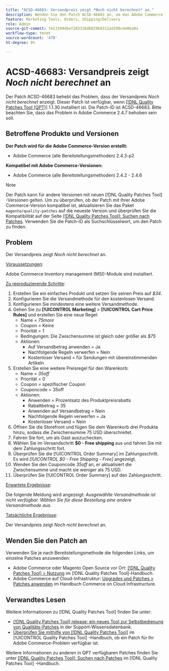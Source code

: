 ```yaml
---
title: "ACSD-46683: Versandpreis zeigt *Noch nicht berechnet* an."
description: Wenden Sie den Patch ACSD-46683 an, um das Adobe Commerce-Problem zu beheben, bei dem der Versandpreis *Noch nicht berechnet* anzeigt.
feature: Marketing Tools, Orders, Shipping/Delivery
role: Admin
source-git-commit: fe11599dbef283326db029b0312ad290cde0ba0a
workflow-type: tm+mt
source-wordcount: '478'
ht-degree: 0%

---
```


# ACSD-46683: Versandpreis zeigt *Noch nicht berechnet* an

Der Patch ACSD-46683 behebt das Problem, dass der Versandpreis *Noch nicht berechnet* anzeigt. Dieser Patch ist verfügbar, wenn [[!DNL Quality Patches Tool (QPT)]](https://experienceleague.adobe.com/en/docs/commerce-knowledge-base/kb/announcements/commerce-announcements/magento-quality-patches-released-new-tool-to-self-serve-quality-patches) 1.1.30 installiert ist. Die Patch-ID ist ACSD-46683. Bitte beachten Sie, dass das Problem in Adobe Commerce 2.4.7 behoben sein soll.

## Betroffene Produkte und Versionen

**Der Patch wird für die Adobe Commerce-Version erstellt:**

* Adobe Commerce (alle Bereitstellungsmethoden) 2.4.3-p2

**Kompatibel mit Adobe Commerce-Versionen:**

* Adobe Commerce (alle Bereitstellungsmethoden) 2.4.2 - 2.4.6

>[!NOTE]
>
>Der Patch kann für andere Versionen mit neuen [!DNL Quality Patches Tool] -Versionen gelten. Um zu überprüfen, ob der Patch mit Ihrer Adobe Commerce-Version kompatibel ist, aktualisieren Sie das Paket `magento/quality-patches` auf die neueste Version und überprüfen Sie die Kompatibilität auf der Seite [[!DNL Quality Patches Tool]: Suchen nach Patches](https://experienceleague.adobe.com/tools/commerce-quality-patches/index.html). Verwenden Sie die Patch-ID als Suchschlüsselwort, um den Patch zu finden.

## Problem

Der Versandpreis zeigt *Noch nicht berechnet* an.

<u>Voraussetzungen</u>:

Adobe Commerce Inventory management (MSI)-Module sind installiert.

<u>Zu reproduzierende Schritte</u>:

1. Erstellen Sie ein einfaches Produkt und setzen Sie seinen Preis auf *$34*.
1. Konfigurieren Sie die Versandmethode für den kostenlosen Versand.
1. Konfigurieren Sie mindestens eine weitere Versandmethode.
1. Gehen Sie zu **[!UICONTROL Marketing]** > **[!UICONTROL Cart Price Rules]** und erstellen Sie eine neue Regel:
   * Name = *75more*
   * Coupon = Keine
   * Priorität = 1
   * Bedingungen: Die Zwischensumme ist gleich oder größer als *$75*
   * Aktionen:
      * Auf Versandbetrag anwenden = Ja
      * Nachfolgende Regeln verwerfen = Nein
      * Kostenloser Versand = für Sendungen mit übereinstimmenden Artikeln
1. Erstellen Sie eine weitere Preisregel für den Warenkorb:
   * Name = *35off*
   * Priorität = 0
   * Coupon = spezifischer Coupon
   * Couponcode = 35off
   * Aktionen:
      * Anwenden = Prozentsatz des Produktpreisrabatts
      * Rabattbetrag = 35
      * Anwenden auf Versandbetrag = Nein
      * Nachfolgende Regeln verwerfen = Ja
      * Kostenloser Versand = Nein
1. Öffnen Sie die Storefront und fügen Sie dem Warenkorb drei Produkte hinzu, sodass die Zwischensumme 75 USD überschreitet.
1. Fahren Sie fort, um als Gast auszuchecken.
1. Wählen Sie im Versandschritt **$0 - Free shipping** aus und fahren Sie mit dem Zahlungsschritt fort.
1. Überprüfen Sie die [!UICONTROL Order Summary] im Zahlungsschritt. Es wird *[!UICONTROL $0 - Free Shipping - Free]* angezeigt.
1. Wenden Sie den Couponcode *35off* an, er aktualisiert die Zwischensumme und macht sie weniger als 75 USD.
1. Überprüfen Sie [!UICONTROL Order Summary] auf den Zahlungsschritt.

<u>Erwartete Ergebnisse</u>:

Die folgende Meldung wird angezeigt: *Ausgewählte Versandmethode ist nicht verfügbar. Wählen Sie für diese Bestellung eine andere Versandmethode aus.*

<u>Tatsächliche Ergebnisse</u>:

Der Versandpreis zeigt *Noch nicht berechnet* an.

## Wenden Sie den Patch an

Verwenden Sie je nach Bereitstellungsmethode die folgenden Links, um einzelne Patches anzuwenden:

* Adobe Commerce oder Magento Open Source vor Ort: [[!DNL Quality Patches Tool] > Nutzung](/help/tools/quality-patches-tool/usage.md) im [!DNL Quality Patches Tool]-Handbuch.
* Adobe Commerce auf Cloud-Infrastruktur: [Upgrades und Patches > Patches anwenden](https://experienceleague.adobe.com/docs/commerce-cloud-service/user-guide/develop/upgrade/apply-patches.html) im Handbuch Commerce on Cloud Infrastructure.

## Verwandtes Lesen

Weitere Informationen zu [!DNL Quality Patches Tool] finden Sie unter:

* [[!DNL Quality Patches Tool] release: ein neues Tool zur Selbstbedienung von Qualitäts-Patches](https://experienceleague.adobe.com/en/docs/commerce-knowledge-base/kb/announcements/commerce-announcements/magento-quality-patches-released-new-tool-to-self-serve-quality-patches) in der Support-Wissensdatenbank.
* [Überprüfen Sie mithilfe von  [!DNL Quality Patches Tool]](/help/tools/quality-patches-tool/patches-available-in-qpt/check-patch-for-magento-issue-with-magento-quality-patches.md) im [!UICONTROL Quality Patches Tool] -Handbuch, ob ein Patch für Ihr Adobe Commerce-Problem verfügbar ist.


Weitere Informationen zu anderen in QPT verfügbaren Patches finden Sie unter [[!DNL Quality Patches Tool]: Suchen nach Patches](https://experienceleague.adobe.com/tools/commerce-quality-patches/index.html) im [!DNL Quality Patches Tool] -Handbuch.
